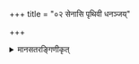 +++
title = "०२ सेनासि पृथिवी धनञ्जय्"

+++


<details><summary>मानसतरङ्गिणीकृत्</summary>

You are Senā (the goddess of the divine army), the Earth, the conqueress of wealth, Aditi, multiformed, and sun-skinned. O Indrāṇī, \[for you\] the prāṣāṭ call, O all-conquering one; we pay homage to her with this offering.
</details>
